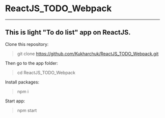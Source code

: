 # ReactJS_TODO_Webpack
-----------------------------------------
This is light "To do list" app on ReactJS.
-----------------------------------------
Clone this repository:

>git clone https://github.com/Kukharchuk/ReactJS_TODO_Webpack.git

Then go to the app folder:

>cd ReactJS_TODO_Webpack

Install packages:

>npm i

Start app:

>npm start

